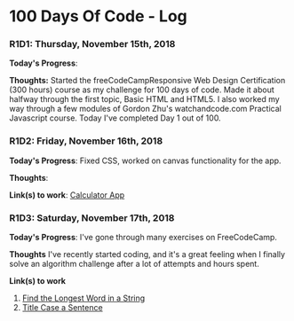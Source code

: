# 100 Days Of Code - Log

### R1D1: Thursday, November 15th, 2018

**Today's Progress**: 

**Thoughts:** Started the freeCodeCampResponsive Web Design Certification (300 hours) course as my challenge for 100 days of code. Made it about halfway through the first topic, Basic HTML and HTML5. I also worked my way through a few modules of Gordon Zhu's watchandcode.com Practical Javascript course. Today I've completed Day 1 out of 100.

### R1D2: Friday, November 16th, 2018
**Today's Progress**: Fixed CSS, worked on canvas functionality for the app.

**Thoughts**: 

**Link(s) to work**: [Calculator App](http://www.example.com)

### R1D3: Saturday, November 17th, 2018

**Today's Progress**: I've gone through many exercises on FreeCodeCamp.

**Thoughts** I've recently started coding, and it's a great feeling when I finally solve an algorithm challenge after a lot of attempts and hours spent.

**Link(s) to work**
1. [Find the Longest Word in a String](https://www.freecodecamp.com/challenges/find-the-longest-word-in-a-string)
2. [Title Case a Sentence](https://www.freecodecamp.com/challenges/title-case-a-sentence)
